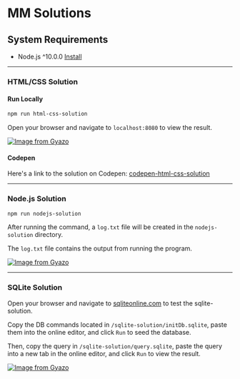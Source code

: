 # MM Solutions

## System Requirements

- Node.js ^10.0.0 [Install](https://nodejs.org/en/download/)

---

### HTML/CSS Solution

#### Run Locally

```bash
npm run html-css-solution
```

Open your browser and navigate to `localhost:8080` to view the result.

[![Image from Gyazo](https://i.gyazo.com/61e3d8b4f7d8d205df3e23acccffdf5d.png)](https://gyazo.com/61e3d8b4f7d8d205df3e23acccffdf5d)

#### Codepen

Here's a link to the solution on Codepen: [codepen-html-css-solution](https://codepen.io/garrettmoore/pen/abNrRyw)

---

### Node.js Solution

```bash
npm run nodejs-solution
```

After running the command, a `log.txt` file will be created in the `nodejs-solution` directory.

The `log.txt` file contains the output from running the program.

[![Image from Gyazo](https://i.gyazo.com/1780aeb71ba34dc20e03e3af78dbf398.png)](https://gyazo.com/1780aeb71ba34dc20e03e3af78dbf398)

---

### SQLite Solution

Open your browser and navigate to [sqliteonline.com](https://sqliteonline.com/) to test the sqlite-solution.

Copy the DB commands located in `/sqlite-solution/initDb.sqlite`, paste them into the online editor, and click `Run` to seed the database.

Then, copy the query in `/sqlite-solution/query.sqlite`, paste the query into a new tab in the online editor, and click `Run` to view the result.

[![Image from Gyazo](https://i.gyazo.com/421d1135e7fe9fceff0a91df6cc090ea.png)](https://gyazo.com/421d1135e7fe9fceff0a91df6cc090ea)
